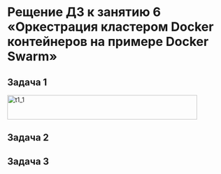 # Рещение ДЗ к занятию 6 «Оркестрация кластером Docker контейнеров на примере Docker Swarm»
## Задача 1

<img width="434" height="56" alt="t1_1" src="https://github.com/user-attachments/assets/e911392f-a98e-48e7-bf68-204074755be4" />

## Задача 2



## Задача 3
